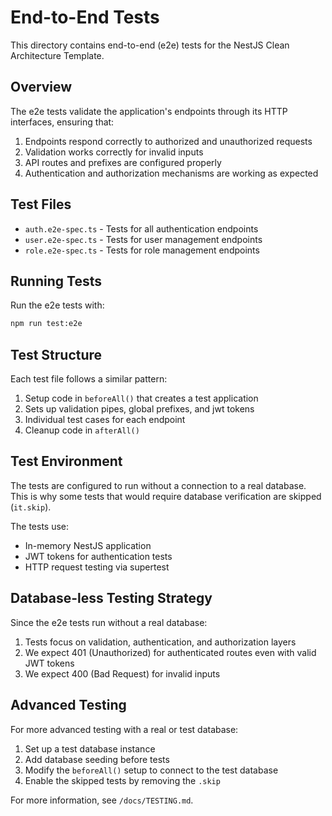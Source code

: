 # End-to-End Tests

This directory contains end-to-end (e2e) tests for the NestJS Clean Architecture Template.

## Overview

The e2e tests validate the application's endpoints through its HTTP interfaces, ensuring that:

1. Endpoints respond correctly to authorized and unauthorized requests
2. Validation works correctly for invalid inputs
3. API routes and prefixes are configured properly
4. Authentication and authorization mechanisms are working as expected

## Test Files

- `auth.e2e-spec.ts` - Tests for all authentication endpoints
- `user.e2e-spec.ts` - Tests for user management endpoints
- `role.e2e-spec.ts` - Tests for role management endpoints

## Running Tests

Run the e2e tests with:

```bash
npm run test:e2e
```

## Test Structure

Each test file follows a similar pattern:

1. Setup code in `beforeAll()` that creates a test application
2. Sets up validation pipes, global prefixes, and jwt tokens
3. Individual test cases for each endpoint
4. Cleanup code in `afterAll()`

## Test Environment

The tests are configured to run without a connection to a real database. This is why some tests that would require database verification are skipped (`it.skip`).

The tests use:

- In-memory NestJS application
- JWT tokens for authentication tests
- HTTP request testing via supertest

## Database-less Testing Strategy

Since the e2e tests run without a real database:

1. Tests focus on validation, authentication, and authorization layers
2. We expect 401 (Unauthorized) for authenticated routes even with valid JWT tokens
3. We expect 400 (Bad Request) for invalid inputs

## Advanced Testing

For more advanced testing with a real or test database:

1. Set up a test database instance
2. Add database seeding before tests
3. Modify the `beforeAll()` setup to connect to the test database
4. Enable the skipped tests by removing the `.skip`

For more information, see `/docs/TESTING.md`.